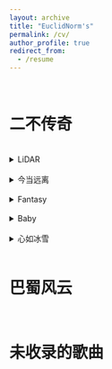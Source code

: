 ```yaml
---
layout: archive
title: "EuclidNorm's"
permalink: /cv/
author_profile: true
redirect_from:
  - /resume
---
```




<br/>

二不传奇
=========
<br/>

<details>
<summary>LiDAR</summary>  
<br/>

​<audio id="audio" controls="" preload="none">
      <source id="mp3" src="https://github.com/EuclidNorm/EuclidNorm.github.io/blob/master/music/EmoGood.mp3?raw=true">
</audio>
test
  
<br/>
他们的兄弟伙耍得都太假，halfway crooks还想跟老子赛马
<br/>
走到了底我也付出了代价，老子像斯巴达穿上了铠甲
<br/>
没得点东西还拿出来卖傻，老子在drill的时候你在哪
<br/>
直击你心灵把你打成psychopath，I can penetrate you scan like LiDAR
<br/>
Uh,uh,uh,scan,scan,uh,LiDAR
<br/>
Uh,uh,uh,scan,scan,uh
<br/>
提高转速，老子一冲垃圾甩到观音岩
<br/>
现实是驱不散的烟雾，躲不开的欲望和凡尘缘
<br/>
不会被延误，因为晓得乱花只会乱人眼
<br/>
Ain't no real talk，心里的魔鬼就像潘金莲
<br/>
太冰冷咯，淋过雨的人我不会再去盼晴天
<br/>
他们的real talk，其实是money talk talk nothing but谈金钱
<br/>
黄花园living legend，兄弟伙把全国变占领点
<br/>
We cannot stop here，我们的宏图早计划到三零年
<br/>
我们都每天在work，他们的耍得太水儿
<br/>
pull up the门儿，坐到了晚上return，垃圾的中专we purch
<br/>
他们的脑壳头全都是妹儿，白天在耍晚上在jerk
<br/>
老子去实验室回来写verse，写了一本儿，又是一本儿
<br/>
Ball like Faker，Lil Jay大师局秒选中单然后空ban
<br/>
我们的自信来自于技术和内心深处不用公关
<br/>
好嘛你说你搞不懂，可以理解因为你只是中专
<br/>
Pick and roll我和Lil Jay on the show我们像表演空翻
<br/>
他们的兄弟伙耍得都太假，halfway crooks还想跟老子赛马
<br/>
走到了底我也付出了代价，老子像斯巴达穿上了铠甲
<br/>
没得点东西还拿出来卖傻，老子在drill的时候你在哪
<br/>
直击你心灵把你打成psychopath，I can penetrate you scan like LiDAR
<br/>
Uh,uh,uh,scan,scan,uh,LiDAR
<br/>
Uh,uh,uh,scan,scan,uh

</details>

<br/>

<details>
<summary>今当远离</summary>  
  
<br/>
今当远离，兄弟伙临表涕零，从小喝嘉陵水
<br/>
习惯了家里睡，吃不惯咖喱味
<br/>
前面是浮沉哩身世和乱世哩未知，但我晓得我没得退
<br/>
革命哩兄弟伙消失在浪淘沙，刘关张我也没得辙
<br/>
我也不晓得我嘞回儿走了之后还可不可以回
<br/>
嘞回儿我走了下一回儿还要好久才可以喝一杯
<br/>
I'm gonna miss my home, I'm gonna miss my hometown
<br/>
I'm gonna miss my 重, I‘m gonna miss my hometown
<br/>
雾都哩水，尝起像Gatorade
<br/>
半夜耍完吃个黄姐，带劲像808
<br/>
黄花园生产着传说，兄弟到五湖和四海
<br/>
不管路程如何坎坷，我们在哪里都吃得开
<br/>
亲小人远贤臣之后汉所以之倾颓，打完了你们我再回去隐退
<br/>
老子们凡人些很难得领会，我感觉顶，像发了篇定会
<br/>
我能识破你们所有的诡计，小人得志面孔我不想回应
<br/>
过了百年反正都要变灰烬，再拼条命白帝城打到北京
<br/>
早些年我还记得，庞德公他们都喊我keep it low
<br/>
躬耕于南阳了几年后，诸侯和天下都放脑后
<br/>
读书是为了啥子，不为钱不为权为了能看清嘞世界
<br/>
但是我最后才明白，真正的金子就算地底也会被挖掘出
<br/>
他们都想耍酷，迷失在万花丛中
<br/>
我冰封池中之物，遇风雨我就会化龙凤
<br/>
都莫拿出来来摆了，兄弟伙隐居在隆中
<br/>
尝试拥有我哩天赋，梦里头他们会发梦冲
<br/>
老子做事不靠手气，不管你是司马懿还是周瑜，走你
<br/>
命运握在老子手里，哈批些只看到gucci和roley，狗屁
<br/>
今当远离，兄弟伙临表涕零，从小喝嘉陵水
<br/>
习惯了家里睡，吃不惯咖喱味
<br/>
前面是浮沉哩身世和乱世哩未知，但我晓得我没得退
<br/>
革命哩兄弟伙消失在浪淘沙，刘关张我也没得辙
<br/>
我也不晓得我嘞回儿走了之后还可不可以回
<br/>
嘞回儿我走了下一回儿还要好久才可以喝一杯
<br/>
I'm gonna miss my home, I'm gonna miss my hometown
<br/>
I'm gonna miss my 重, I‘m gonna miss my hometown
<br/>
I'm gonna miss my home, I'm gonna miss my hometown
<br/>
I'm gonna miss my 重, I‘m gonna miss my hometown

</details>

<br/>

<details>
<summary>Fantasy</summary>  
  
<br/>
抬头仰望天空，我们是否还是初见时的面容
<br/>
泛黄的回忆，在那时你会出现在我梦里
<br/>
Fantasy，living in fantasy
<br/>
在我的梦里总会出现你的身影
<br/>
Fantasy，living in fantasy
<br/>
冬天里仿佛又听见了你的声音
<br/>
不想再分开因为下一次重逢又是漫无归期
<br/>
When I was down, you always show up and you say you will come to save me
<br/>
每一次看你眼神我勾起一段段甜蜜的回忆
<br/>
Baby，如果爱是场骗局那你太卑鄙
<br/>
Baby牵着我的手，告诉我会陪你
<br/>
I don't wanna go，尽管维持关系费力
<br/>
她们全是hoe，你是最独特的唯一
<br/>
All inside your soul，我能发现你的美丽
<br/>
沉迷于二次元，那曾是曾经的我
<br/>
于是我有很多梦，变得不愿意将就
<br/>
虚伪会让人很恼火，真诚会让我上头
<br/>
执念在让我去坚持，现实在让我放手
<br/>
奇妙的旅行，这一路有你，我很乐意
<br/>
按下了快门我把我们的经历装进了相片
<br/>
努力对你好我不想以后不是你在我旁边
<br/>
泪使红梢减旧香，谁使鸳鸯故作双
<br/>
放任一切不去想，你在就是乌托邦

</details>

<br/>

<details>
<summary>Baby</summary>  
  
<br/>
Overnight, yeah, work overnight
<br/>
Have no time, I don't have that time, yeah
<br/>
In no vibe, yeah, bitch I'm in no vibe
<br/>
Keep myself alive, they will never take my pride, yeah
<br/>
You wanna see the Mo, once I show up but you always flee
<br/>
I don't wanna smoke no more, but I always see those memories
<br/>
Feeling my heart so cold, you left me fucked up since last February
<br/>
Life ain't normal, I don't dare to show them my fragility
<br/>
In nostalgia, I don't wanna leave
<br/>
I'm drown but you don't wanna reach
<br/>
Stay with me, there could've been better things
<br/>
But my error leads me (to) break the everything
<br/>
In nostalgia, I don't wanna leave
<br/>
I'm drown but you don't wanna reach
<br/>
Stay with me, there could've been better things
<br/>
But my error leads me (to) break the everything
<br/>
我好像看不见任何的light
<br/>
痛苦和仇恨蒙蔽了我的双眼，我以为I’ll be alright
<br/>
时间也好像总在一晃眼，一切也永远回不到从前
<br/>
我只能把我所有的怀念，fold in the pack，put in the mic，yeah
<br/>
还记得第一次见你，感觉你也很普通
<br/>
但那份质朴却引起了我的冲动，陪你过好几个春夏秋冬
<br/>
过得太幸福以至于没见到不安涌动，最终我只能在回忆里努力去记忆你稚嫩的脸

</details>

<br/>

<details>
<summary>心如冰雪</summary>  
  
<br/>
I cannot trust anybody，我内心早冷如冰雪
<br/>
北边又吹来了风，风带不走我的痛苦和心结
<br/>
Wondering why she's gone，我们比哪个都亲切
<br/>
好多的话没说出口，但我想你已经没得法听见
<br/>
Please give me a reason，我想我没办法明白
<br/>
You used to ease my mind，你拥有魔力让我的心停歇
<br/>
时过境迁咯我也不再是小孩儿了我洗净了青涩
<br/>
再多的成长和故事我似乎也不能再向你去倾泻
<br/>
I cannot trust, I cannot trust anyone but you
<br/>
我的上升，我的低落嘞一切你都有目共睹
<br/>
我太固执和天真一直不理解你良心用苦
<br/>
但当所有的美好都破灭了一切都只剩了痛苦
<br/>
我仿佛又看到昨日哩悲剧和喜剧在眼前上演
<br/>
曾经的小房子挤满了两人的梦，现在是空荡房间
<br/>
Sitting on (in) the couch，以前看电视你总坐那旁边
<br/>
放哩是亮剑，你把脚放我腿上面，关掉它你说你不爱看血腥的场面
<br/>
你说你想开个网店，里面都卖猫猫狗狗
<br/>
我说太费劲，不如省点钱以后旅游
<br/>
时间过一年又一年，嘞个事还是没实现
<br/>
打开了窗户我透进了光线，光影哩交错间那日常琐碎也不再是常见
<br/>
I cannot forget what I have done,你的躲避不可能假装
<br/>
I should've known 这一个下场，I should've known 这一个下场
<br/>
I cannot trust anybody，我内心早冷如冰雪
<br/>
北边又吹来了风，风带不走我的痛苦和心结
<br/>
Wondering why she's gone，我们比哪个都亲切
<br/>
好多的话没说出口，但我想你已经没得法听见
<br/>
Please give me a reason，我想我没办法明白
<br/>
You used to ease my mind，你拥有魔力让我的心停歇
<br/>
时过境迁咯我也不再是小孩儿了我洗净了青涩
<br/>
再多的成长和故事我似乎也不能再向你去倾泻
<br/>
我不能，我不能再想你
<br/>
过去，如今，都不该再在意
<br/>
告诉我自己keep peace，不要去伤心，但我脑海里他身影总挥之不去
<br/>
我知道他也会变心，生活从来都不是电影
<br/>
我的心冰冷如坚冰，漫漫的长路上一个人前进
<br/>
我早已失去了闲心，focus on 提升我年薪
<br/>
我的心冰冷如坚冰，经历了阴晴和圆缺我的心不再在年轻
<br/>
I cannot trust anybody，我内心早冷如冰雪
<br/>
北边又吹来了风，风带不走我的痛苦和心结
<br/>
Wondering why she's gone，我们比哪个都亲切
<br/>
好多的话没说出口，但我想你已经没得法听见
<br/>
Please give me a reason，我想我没办法明白
<br/>
You used to ease my mind，你拥有魔力让我的心停歇
<br/>
时过境迁咯我也不再是小孩儿了我洗净了青涩
<br/>
再多的成长和故事我似乎也不能再向你去倾泻
<br/>
I don't know why, I don't know why it goes in this way
<br/>
I don't know why, I don't know why...
</details>

<br/>

巴蜀风云
=========
<br/>


未收录的歌曲
=========
<br/>





